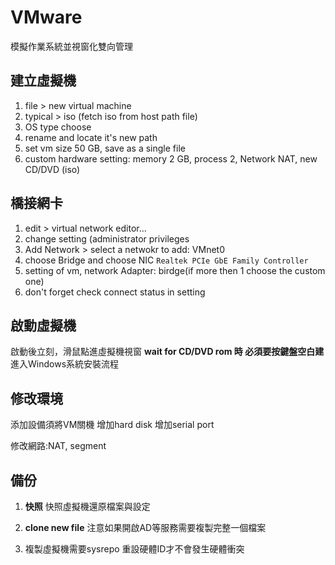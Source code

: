 # VMware
模擬作業系統並視窗化雙向管理

## 建立虛擬機
1. file > new virtual machine
2. typical > iso (fetch iso from host path file)
3. OS type choose
4. rename and locate it's new path
5. set vm size  50 GB, save as a single file
6. custom hardware setting: memory 2 GB, process 2, Network NAT, new CD/DVD (iso)

## 橋接網卡
1. edit > virtual network editor...
2. change setting (administrator privileges
3. Add Network > select a netwokr to add: VMnet0
4. choose Bridge and choose NIC `Realtek PCIe GbE Family Controller`
5. setting of vm, network Adapter: birdge(if more then 1 choose the custom one)
6. don't forget check connect status in setting



## 啟動虛擬機
啟動後立刻，滑鼠點進虛擬機視窗
**wait for CD/DVD rom 時 必須要按鍵盤空白建**
進入Windows系統安裝流程




## 修改環境
添加設備須將VM關機
增加hard disk
增加serial port 

修改網路:NAT, segment

## 備份
1. **快照**
快照虛擬機還原檔案與設定

2. **clone new file**
注意如果開啟AD等服務需要複製完整一個檔案


3. 複製虛擬機需要sysrepo 重設硬體ID才不會發生硬體衝突